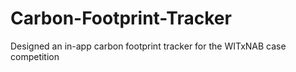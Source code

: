 # Carbon-Footprint-Tracker
Designed an in-app carbon footprint tracker for the WITxNAB case competition
